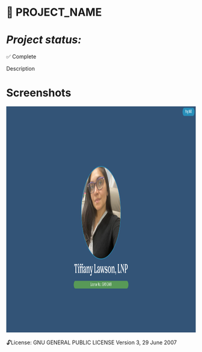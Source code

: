 
:musical_note: PROJECT_NAME
==============
***Project status:***
==============
:white_check_mark: Complete
<!-- - [ ] Pending       :hourglass:
<!-- - [ ] Incomplete     :x: -->

Description

Screenshots
===========

<img src="https://github.com/moseleygj/WebPages/blob/master/MentalHealthConsole/127-0-0-1-5500-index-html.png" alt="screenshot2" width="800px" height="600"/>



 :unlock:License:
GNU GENERAL PUBLIC LICENSE Version 3, 29 June 2007
